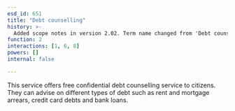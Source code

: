```yaml
---
esd_id: 651
title: "Debt counselling"
history: >-
  Added scope notes in version 2.02. Term name changed from 'Debt counselling' to 'Social services - debt counselling' in version 3.00. Name changed to 'Debt counselling' in version 4.00.
function: 2
interactions: [1, 6, 8]
powers: []
internal: false

---
```


This service offers free confidential debt counselling service to citizens. They can advise on different types of debt such as rent and mortgage arrears, credit card debts and bank loans.

